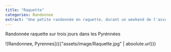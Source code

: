 ```yaml
---
title: "Raquette"
categories: Randonnee
extract: "Une petite randonnée en raquette, durant un weekend de l'ascension avec bivouac en cabane de berger et beaucoup de neige..."
---
```


Randonnée raquette sur trois jours dans les Pyrénnées


![Randonnee, Pyrennes]({{"assets/image/Raquette.jpg" | absolute.url}})